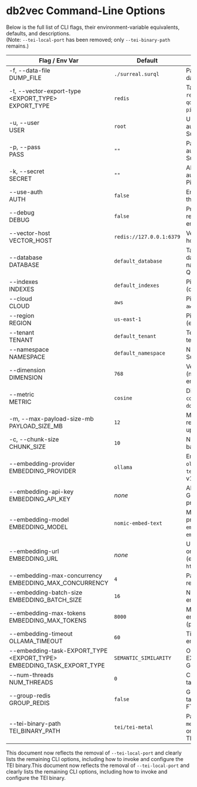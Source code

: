 # db2vec Command-Line Options

Below is the full list of CLI flags, their environment-variable equivalents, defaults, and descriptions.  
(Note: `--tei-local-port` has been removed; only `--tei-binary-path` remains.)

| Flag / Env Var                                      | Default                  | Description                                                                                   |
|-----------------------------------------------------|--------------------------|-----------------------------------------------------------------------------------------------|
| -f, --data-file <FILE> <br> DUMP_FILE               | `./surreal.surql`        | Path to the `.sql` / `.surql` database-dump file.                                             |
| -t, --vector-export-type <EXPORT_TYPE> <br> EXPORT_TYPE               | `redis`                  | Target vector database: `redis` \| `chroma` \| `milvus` \| `qdrant` \| `surreal` \| `pinecone`.|
| -u, --user <USER> <br> USER                         | `root`                   | Username for DB authentication (Milvus, SurrealDB).                                           |
| -p, --pass <PASS> <br> PASS                         | `""`                     | Password for DB authentication (Milvus, SurrealDB, Redis).                                    |
| -k, --secret <SECRET> <br> SECRET                   | `""`                     | API key / token for DB auth (Chroma, Qdrant, Pinecone).                                       |
| --use-auth <BOOL> <br> AUTH                         | `false`                  | Enable authentication for the vector database.                                                |
| --debug <BOOL> <br> DEBUG                           | `false`                  | Print parsed JSON records before embedding.                                                   |
| --vector-host <HOST> <br> VECTOR_HOST               | `redis://127.0.0.1:6379` | Vector-database URL or host endpoint.                                                         |
| --database <DB> <br> DATABASE                       | `default_database`       | Target database/collection name (Chroma, Milvus, Qdrant, Surreal).                           |
| --indexes <NAME> <br> INDEXES                       | `default_indexes`        | Pinecone index name (only for `-t pinecone`).                                                 |
| --cloud <CLOUD> <br> CLOUD                          | `aws`                    | Pinecone cloud provider: `aws` \| `azure` \| `gcp`.                                           |
| --region <REGION> <br> REGION                       | `us-east-1`              | Pinecone cloud region (e.g. `us-east-1`).                                                     |
| --tenant <TENANT> <br> TENANT                       | `default_tenant`         | Tenant name for multi-tenant DBs (Chroma).                                                    |
| --namespace <NAMESPACE> <br> NAMESPACE              | `default_namespace`      | Namespace for SurrealDB or Pinecone.                                                          |
| --dimension <N> <br> DIMENSION                      | `768`                    | Vector dimension size (must match your embedding model).                                      |
| --metric <METRIC> <br> METRIC                       | `cosine`                 | Distance metric: `l2` \| `ip` \| `cosine` \| `euclidean` \| `dotproduct`.                    |
| -m, --max-payload-size-mb <MB> <br> PAYLOAD_SIZE_MB | `12`                     | Max payload size **MB** per request (DB batch upload).                                        |
| -c, --chunk-size <N> <br> CHUNK_SIZE                | `10`                     | Number of records per batch insert.                                                           |
| --embedding-provider <PROVIDER> <br> EMBEDDING_PROVIDER | `ollama`               | Embedding provider: `ollama` (fast CPU/GPU) \| `tei` (CPU-only TEI v1.7.0) \| `google` (cloud).|
| --embedding-api-key <KEY> <br> EMBEDDING_API_KEY    | _none_                   | API Key for Google Gemini (required if provider=`google`).                                     |
| --embedding-model <MODEL> <br> EMBEDDING_MODEL      | `nomic-embed-text`       | Model name/ID for your provider (e.g. `nomic-embed-text`, `text-embedding-004`, `...-moe`).   |
| --embedding-url <URL> <br> EMBEDDING_URL            | _none_                   | URL endpoint for Ollama or Google embeddings (e.g. `http://localhost:11434`).                |
| --embedding-max-concurrency <N> <br> EMBEDDING_MAX_CONCURRENCY | `4`             | Parallel embedding requests.                                                                  |
| --embedding-batch-size <N> <br> EMBEDDING_BATCH_SIZE | `16`                     | Number of texts per embedding batch.                                                          |
| --embedding-max-tokens <N> <br> EMBEDDING_MAX_TOKENS | `8000`                   | Max tokens per embedding request (provider-specific).                                         |
| --embedding-timeout <SEC> <br> OLLAMA_TIMEOUT       | `60`                     | Timeout (seconds) for embedding calls.                                                        |
| --embedding-task-EXPORT_TYPE <EXPORT_TYPE> <br> EMBEDDING_TASK_EXPORT_TYPE | `SEMANTIC_SIMILARITY` | Optional task EXPORT_TYPE for Google Gemini API.                                                     |
| --num-threads <N> <br> NUM_THREADS                  | `0`                      | CPU threads for parallel tasks (0 = auto-detect).                                             |
| --group-redis <BOOL> <br> GROUP_REDIS               | `false`                  | Group Redis records by table name (vs individual FT.CREATE/SEARCH).                           |
| --tei-binary-path <PATH> <br> TEI_BINARY_PATH       | `tei/tei-metal`          | Path to TEI binary (`tei-metal` or `tei-onnx`). If omitted, the embedded TEI is auto-extracted.| 


This document now reflects the removal of `--tei-local-port` and clearly lists the remaining CLI options, including how to invoke and configure the TEI binary.This document now reflects the removal of `--tei-local-port` and clearly lists the remaining CLI options, including how to invoke and configure the TEI binary.